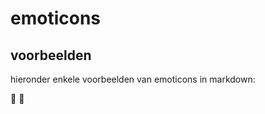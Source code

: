 # emoticons

## voorbeelden
hieronder enkele voorbeelden van emoticons in markdown:

:eggplant:
:peach:
